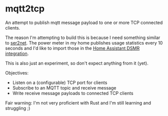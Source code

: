 # mqtt2tcp

An attempt to publish mqtt message payload to one or more TCP connected clients.

The reason I'm attempting to build this is because I need something similar to
[ser2net](http://ser2net.sourceforge.net). The power meter in my home publishes
usage statistics every 10 seconds and I'd like to import those in the 
[Home Assistant DSMR integration](https://www.home-assistant.io/integrations/dsmr/).

This is also just an experiment, so don't expect anything from it (yet).

Objectives:
* Listen on a (configurable) TCP port for clients
* Subscribe to an MQTT topic and receive message
* Write receive message payloads to connected TCP clients

Fair warning: I'm not very proficient with Rust and I'm still learning and
struggling ;)
